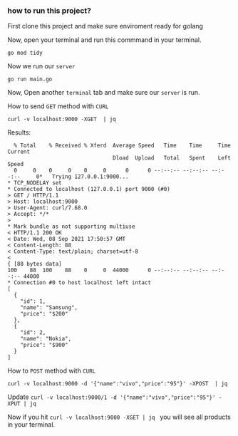 ### how to run this project?
First clone this project and make sure enviroment ready for golang

Now, open your terminal and run this commmand in your terminal.

`go mod tidy`

Now we run our `server`

`go run main.go`

Now, Open another `terminal` tab and make sure our `server` is run.

How to send `GET` method with `CURL`

`curl -v localhost:9000 -XGET  | jq `

Results:

```
  % Total    % Received % Xferd  Average Speed   Time    Time     Time  Current
                                 Dload  Upload   Total   Spent    Left  Speed
  0     0    0     0    0     0      0      0 --:--:-- --:--:-- --:--:--     0*   Trying 127.0.0.1:9000...
* TCP_NODELAY set
* Connected to localhost (127.0.0.1) port 9000 (#0)
> GET / HTTP/1.1
> Host: localhost:9000
> User-Agent: curl/7.68.0
> Accept: */*
> 
* Mark bundle as not supporting multiuse
< HTTP/1.1 200 OK
< Date: Wed, 08 Sep 2021 17:50:57 GMT
< Content-Length: 88
< Content-Type: text/plain; charset=utf-8
< 
{ [88 bytes data]
100    88  100    88    0     0  44000      0 --:--:-- --:--:-- --:--:-- 44000
* Connection #0 to host localhost left intact
[
  {
    "id": 1,
    "name": "Samsung",
    "price": "$200"
  },
  {
    "id": 2,
    "name": "Nokia",
    "price": "$900"
  }
]

```



How to `POST` method with `CURL`

`curl -v localhost:9000 -d '{"name":"vivo","price":"95"}' -XPOST  | jq `


Update 
`curl -v localhost:9000/1 -d '{"name":"vivo","price":"95"}' -XPUT | jq`

Now if you hit `curl -v localhost:9000 -XGET | jq ` you will see all products in your terminal.

